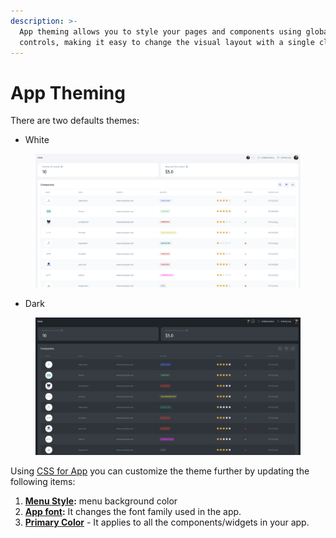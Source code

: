 ```yaml
---
description: >-
  App theming allows you to style your pages and components using global
  controls, making it easy to change the visual layout with a single click.
---
```


# App Theming

There are two defaults themes:

* White

<figure><img src="../../.gitbook/assets/image (1) (2).png" alt=""><figcaption></figcaption></figure>

* Dark

<figure><img src="../../.gitbook/assets/image (27).png" alt=""><figcaption></figcaption></figure>



Using [CSS for App](global-css-and-js.md) you can customize the theme further by updating the following items:

1. [**Menu Style**](https://docs.jetadmin.io/user-guide/design-and-structure/css-for-app#menu-style)**:** menu background color
2. [**App font**](https://docs.jetadmin.io/user-guide/design-and-structure/css-for-app#text-field-style)**:** It changes the font family used in the app.
3. [**Primary Color**](https://docs.jetadmin.io/user-guide/design-and-structure/css-for-app#text-field-style) - It applies to all the components/widgets in your app.
